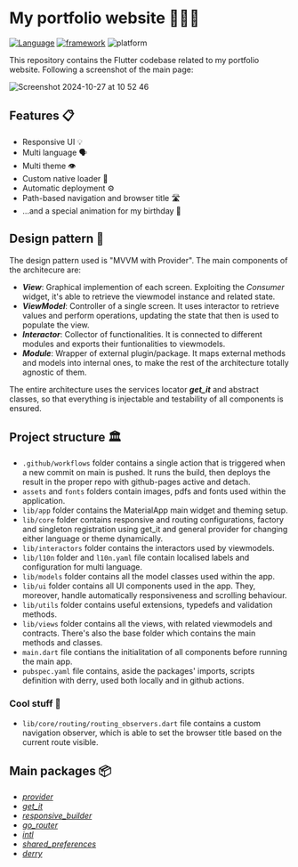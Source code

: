 # My portfolio website 🧑🏽‍💻

[![Language](https://img.shields.io/badge/language-dart-blue)](https://dart.dev/) [![framework](https://img.shields.io/badge/framework-flutter-9cf)](https://flutter.dev/) ![platform](https://img.shields.io/badge/platform-web-blue)

This repository contains the Flutter codebase related to my portfolio website. Following a screenshot of the main page:

![Screenshot 2024-10-27 at 10 52 46](https://github.com/user-attachments/assets/e2db447d-7a53-4ff8-bdf4-fbba2551bb28)


## Features 📋

* Responsive UI 💡
* Multi language 🗣️
* Multi theme 👁️
* Custom native loader 🔗
* Automatic deployment ⚙️
* Path-based navigation and browser title 🛣️
* ...and a special animation for my birthday 🎉

## Design pattern 🔎
The design pattern used is "MVVM with Provider". The main components of the architecure are:
* ***View***: Graphical implemention of each screen. Exploiting the *Consumer* widget, it's able to retrieve the viewmodel instance and related state.
* ***ViewModel***: Controller of a single screen. It uses interactor to retrieve values and perform operations, updating the state that then is used to populate the view.
* ***Interactor***: Collector of functionalities. It is connected to different modules and exports their funtionalities to viewmodels.
* ***Module***: Wrapper of external plugin/package. It maps external methods and models into internal ones, to make the rest of the architecture totally agnostic of them.

The entire architecture uses the services locator ***get_it*** and abstract classes, so that everything is injectable and testability of all components is ensured.

## Project structure 🏛️
* `.github/workflows` folder contains a single action that is triggered when a new commit on main is pushed. It runs the build, then deploys the result in the proper repo with github-pages active and detach.
* `assets` and `fonts` folders contain images, pdfs and fonts used within the application.
* `lib/app` folder contains the MaterialApp main widget and theming setup.
* `lib/core` folder contains responsive and routing configurations, factory and singleton registration using get_it and general provider for changing either language or theme dynamically.
* `lib/interactors` folder contains the interactors used by viewmodels.
* `lib/l10n` folder and `l10n.yaml` file contain localised labels and configuration for multi language.
* `lib/models` folder contains all the model classes used within the app.
* `lib/ui` folder contains all UI components used in the app. They, moreover, handle automatically responsiveness and scrolling behaviour.
* `lib/utils` folder contains useful extensions, typedefs and validation methods.
* `lib/views` folder contains all the views, with related viewmodels and contracts. There's also the base folder which contains the main methods and classes.
* `main.dart` file contians the initialitation of all components before running the main app.
* `pubspec.yaml` file contains, aside the packages' imports, scripts definition with derry, used both locally and in github actions.

### Cool stuff 💫
* `lib/core/routing/routing_observers.dart` file contains a custom navigation observer, which is able to set the browser title based on the current route visible.


## Main packages 📦
* *[provider](https://pub.dev/packages/provider)*
* *[get_it](https://pub.dev/packages/get_it)*
* *[responsive_builder](https://pub.dev/packages/responsive_builder)*
* *[go_router](https://pub.dev/packages/go_router)*
* *[intl](https://pub.dev/packages/intl)*
* *[shared_preferences](https://pub.dev/packages/shared_preferences)*
* *[derry](https://pub.dev/packages/derry)*
